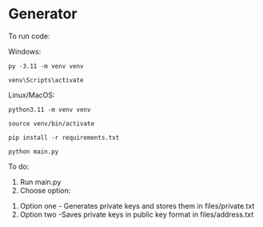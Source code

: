 # Generator


To run code:

Windows:
```
py -3.11 -m venv venv
```
```
venv\Scripts\activate
```
Linux/MacOS:
```
python3.11 -m venv venv
```
```
source venv/bin/activate
```
```
pip install -r requirements.txt
```
```
python main.py
```

To do:
1) Run main.py
2) Choose option:
1. Option one - Generates private keys and stores them in files/private.txt
2. Option two -Saves private keys in public key format in files/address.txt 
